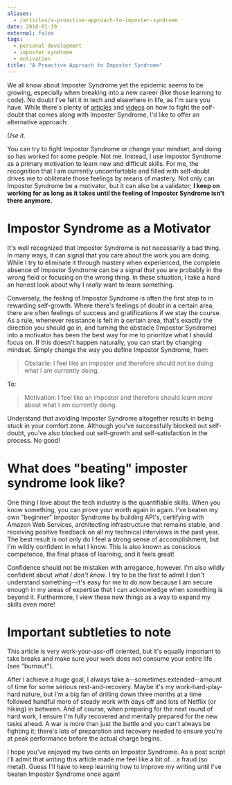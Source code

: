 ```yaml
---
aliases: 
  - /articles/a-proactive-approach-to-imposter-syndrome
date: 2018-01-19
external: false
tags: 
  - personal development
  - imposter syndrome
  - motivation
title: "A Proactive Approach to Impostor Syndrome"
---
```


We all know about Imposter Syndrome yet the epidemic seems to be growing, especially when breaking into a new career (like those learning to code). No doubt I've felt it in tech and elsewhere in life, as I'm sure you have. While there's plenty of [articles](https://guide.freecodecamp.org/working-in-tech/imposter-syndrome) and [videos](https://www.youtube.com/watch?v=whyUPLJZljE) on how to fight the self-doubt that comes along with Imposter Syndrome, I'd like to offer an alternative approach:

_Use it._

You can try to fight Impostor Syndrome or change your mindset, and doing so has worked for some people. Not me. Instead, I use Impostor Syndrome as a primary motivation to learn new and difficult skills. For me, the recognition that I am currently uncomfortable and filled with self-doubt drives me to obliterate those feelings by means of mastery. Not only can Impostor Syndrome be a motivator, but it can also be a validator; **I keep on working for as long as it takes until the feeling of Impostor Syndrome isn't there anymore.**

# Impostor Syndrome as a Motivator

It's well recognized that Impostor Syndrome is not necessarily a bad thing. In many ways, it can signal that you care about the work you are doing. While I try to eliminate it through mastery when experienced, the complete absence of Impostor Syndrome can be a signal that you are probably in the wrong field or focusing on the wrong thing. In these situation, I take a hard an honest look about why I _really_ want to learn something.

Conversely, the feeling of Impostor Syndrome is often the first step to in rewarding self-growth. Where there's feelings of doubt in a certain area, there are often feelings of success and gratifications if we stay the course. As a rule, whenever resistance is felt in a certain area, that's exactly the direction you should go in, and turning the obstacle (Impostor Syndrome) into a motivator has been the best way for me to prioritize what I should focus on. If this doesn't happen naturally, you can start by changing mindset. Simply change the way you define Impostor Syndrome, from:

> Obstacle: I feel like an imposter and therefore should not be doing what I am currently doing.

To:

> Motivation: I feel like an imposter and therefore should _learn more_ about what I am currently doing.

Understand that avoiding Imposter Syndrome altogether results in being stuck in your comfort zone. Although you've successfully blocked out self-doubt, you've also blocked out self-growth and self-satisfaction in the process. No good!

# What does "beating" imposter syndrome look like?

One thing I love about the tech industry is the quantifiable skills. When you know something, you can prove your worth again in again. I've beaten my own "beginner" Impostor Syndrome by building API's, certifying with Amazon Web Services, architecting infrastructure that remains stable, and receiving positive feedback on all my technical interviews in the past year. The best result is not only do I feel a strong sense of accomplishment, but I'm wildly confident in what I know. This is also known as conscious competence, the final phase of learning, and it feels great! 

Confidence should not be mistaken with arrogance, however. I'm also wildly confident about _what I don't know_. I try to be the first to admit I don't understand something--it's easy for me to do now because I am secure enough in my areas of expertise that I can acknowledge when something is beyond it. Furthermore, I view these new things as a way to expand my skills even more!

# Important subtleties to note

This article is very work-your-ass-off oriented, but it's equally important to take breaks and make sure your work does not consume your entire life (see "burnout").

After I achieve a huge goal, I always take a--sometimes extended--amount of time for some serious rest-and-recovery. Maybe it's my work-hard-play-hard nature, but I'm a big fan of drilling down three months at a time followed handful more of steady work with days off and lots of Netflix (or hiking) in between. And of course, when preparing for the next round of hard work, I ensure I'm fully recovered and mentally prepared for the new tasks ahead. A war is more than just the battle and you can't always be fighting it; there's lots of preparation and recovery needed to ensure you're at peak performance before the actual charge begins.

I hope you've enjoyed my two cents on Impostor Syndrome. As a post script I'll admit that writing this article made me feel like a bit of... a fraud (so meta!). Guess I'll have to keep learning how to improve my writing until I've beaten Impostor Syndrome once again!
